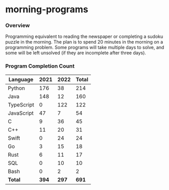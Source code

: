 # morning-programs

### Overview

Programming equivalent to reading the newspaper or completing a sudoku puzzle in the morning.  The plan is to spend 20 
minutes in the morning on a programming problem.  Some programs will take multiple days to solve, and some will be left 
unsolved (if they are incomplete after three days).

### Program Completion Count

| Language     | 2021    | 2022    | Total   |
|--------------|---------|---------|---------|
| Python       | 176     | 38      | 214     |
| Java         | 148     | 12      | 160     |
| TypeScript   | 0       | 122     | 122     |
| JavaScript   | 47      | 7       | 54      |
| C            | 9       | 36      | 45      |
| C++          | 11      | 20      | 31      |
| Swift        | 0       | 24      | 24      |
| Go           | 3       | 15      | 18      |
| Rust         | 6       | 11      | 17      |
| SQL          | 0       | 10      | 10      |
| Bash         | 0       | 2       | 2       |
| **Total**    | **394** | **297** | **691** |
